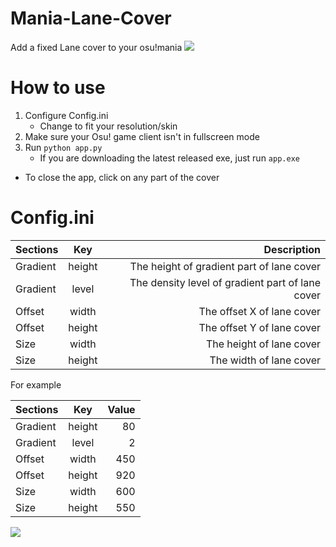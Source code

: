 # Mania-Lane-Cover
Add a fixed Lane cover to your osu!mania
![](https://i.imgur.com/7XlSu97.png)
# How to use
1. Configure Config.ini
   - Change to fit your resolution/skin
2. Make sure your Osu! game client isn't in fullscreen mode
3. Run ```python app.py```
   - If you are downloading the latest released exe, just run ```app.exe```
+ To close the app, click on any part of the cover
# Config.ini
| Sections        | Key           | Description  |
| ------------- |:-------------:| -----:|
| Gradient        | height      | The height of gradient part of lane cover|
| Gradient       | level      |   The density level of gradient part of lane cover|
| Offset      | width      |    The offset X of lane cover |
| Offset      | height      |    The offset Y of lane cover |
| Size      | width      |    The height of lane cover |
| Size      | height      |    The width of lane cover |

For example

| Sections        | Key           | Value  |
| ------------- |:-------------:| -----:|
| Gradient        | height      | 80|
| Gradient       | level      |   2|
| Offset      | width      |    450 |
| Offset      | height      |    920 |
| Size      | width      |    600 |
| Size      | height      |    550 |

![](https://i.imgur.com/MR54174.png)
